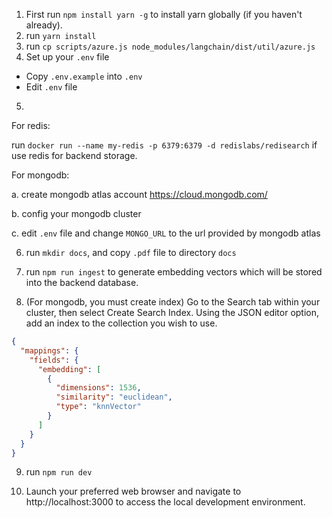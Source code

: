 1. First run `npm install yarn -g` to install yarn globally (if you haven't already).
2. run `yarn install`
3. run `cp scripts/azure.js node_modules/langchain/dist/util/azure.js`
4. Set up your `.env` file

- Copy `.env.example` into `.env`
- Edit `.env` file

5. 
For redis:

run `docker run --name my-redis -p 6379:6379 -d redislabs/redisearch` if use redis for backend storage.

For mongodb:

a. create mongodb atlas account https://cloud.mongodb.com/

b. config your mongodb cluster

c. edit `.env` file and change `MONGO_URL` to the url provided by mongodb atlas

6. run `mkdir docs`, and copy `.pdf` file to directory `docs`

7. run `npm run ingest` to generate embedding vectors which will be stored into the backend database.

8. (For mongodb, you must create index) Go to the Search tab within your cluster, then select Create Search Index. Using the JSON editor option, add an index to the collection you wish to use.
```json
{
  "mappings": {
    "fields": {
      "embedding": [
        {
          "dimensions": 1536,
          "similarity": "euclidean",
          "type": "knnVector"
        }
      ]
    }
  }
}
```

9. run `npm run dev`

10. Launch your preferred web browser and navigate to http://localhost:3000 to access the local development environment.
